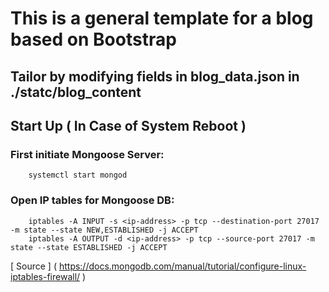 # This is a general template for a blog based on Bootstrap

## Tailor by modifying fields in blog_data.json in ./statc/blog_content


## Start Up ( In Case of System Reboot )

### First initiate Mongoose Server:
        systemctl start mongod

### Open IP tables for Mongoose DB:
        iptables -A INPUT -s <ip-address> -p tcp --destination-port 27017 -m state --state NEW,ESTABLISHED -j ACCEPT
        iptables -A OUTPUT -d <ip-address> -p tcp --source-port 27017 -m state --state ESTABLISHED -j ACCEPT
[ Source ] ( https://docs.mongodb.com/manual/tutorial/configure-linux-iptables-firewall/ )
